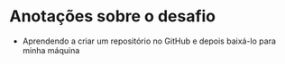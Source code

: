 # Anotações sobre o desafio
* Aprendendo a criar um repositório no GitHub e depois baixá-lo para minha máquina 

